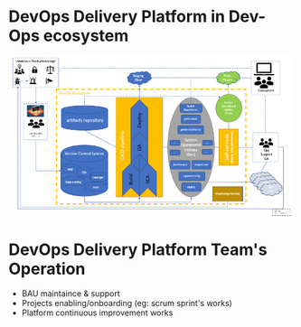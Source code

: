 # DevOps Delivery Platform in Dev-Ops ecosystem
![Animation](/docs/DevOpsEcosystem.gif)

# DevOps Delivery Platform Team's Operation
* BAU maintaince & support
* Projects enabling/onboarding (eg: scrum sprint's works)
* Platform continuous improvement works
 
